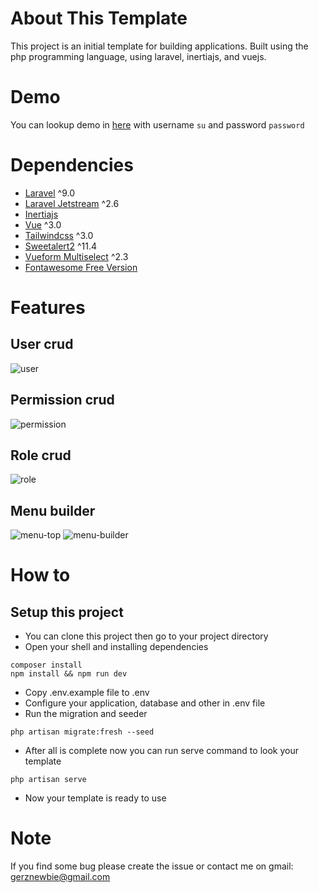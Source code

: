 # About This Template
This project is an initial template for building applications.
Built using the php programming language, using laravel, inertiajs, and vuejs.

# Demo
You can lookup demo in [here](http://laravel-inertia-vue.herokuapp.com) with username `su` and password `password`

# Dependencies
- [Laravel](https://laravel.com) ^9.0
- [Laravel Jetstream](https://jetstream.laravel.com) ^2.6
- [Inertiajs](https://inertiajs.com)
- [Vue](https://vuejs.org) ^3.0
- [Tailwindcss](https://tailwindcss.com) ^3.0
- [Sweetalert2](https://sweetalert2.github.io) ^11.4
- [Vueform Multiselect](https://vueform.com) ^2.3
- [Fontawesome Free Version](https://fontawesome.com)

# Features
## User crud
![user](https://user-images.githubusercontent.com/59258929/162608772-b063f4c0-1279-4d71-9dac-e1d1b74565bc.jpeg)

## Permission crud
![permission](https://user-images.githubusercontent.com/59258929/162608787-c22b62af-08a4-40f6-ba98-7addcc1f25dc.jpeg)

## Role crud
![role](https://user-images.githubusercontent.com/59258929/162608796-0db26ff6-9ab2-4a02-a5a3-ee4bafc6a969.jpeg)

## Menu builder
![menu-top](https://user-images.githubusercontent.com/59258929/162608828-f204b4a8-e6ab-43bb-97d6-e42651eb1c11.jpeg)
![menu-builder](https://user-images.githubusercontent.com/59258929/162608832-6b8c53d6-6025-48fb-a0e1-e535bee1fcf1.jpeg)

# How to
## Setup this project
- You can clone this project then go to your project directory
- Open your shell and installing dependencies
```shell
composer install
npm install && npm run dev
```
- Copy .env.example file to .env
- Configure your application, database and other in .env file
- Run the migration and seeder
```shell
php artisan migrate:fresh --seed
```
- After all is complete now you can run serve command to look your template
```shell
php artisan serve
```
- Now your template is ready to use

# Note
If you find some bug please create the issue or contact me on gmail: gerznewbie@gmail.com
